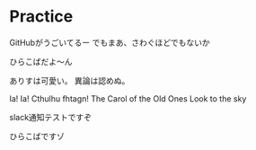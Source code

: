 # Practice

  GitHubがうごいてるー
  でもまあ、さわぐほどでもないか

  ひらこばだよ〜ん

  ありすは可愛い。
  異論は認めぬ。

  Ia! Ia! Cthulhu fhtagn!
  The Carol of the Old Ones
  Look to the sky

  slack通知テストですぞ

  ひらこばですゾ
